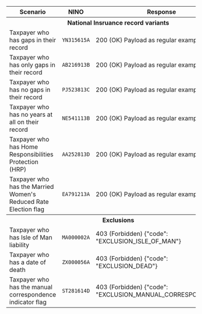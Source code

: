 <table>
  <thead>
    <tr>
      <th>Scenario</th>
      <th>NINO</th>
      <th>Response</th>
    </tr>
  </thead>
  <tbody>
    <tr>
      <th colspan="3">National Insruance record variants</th>
    </tr>
    <tr>
      <td>Taxpayer who has gaps in their record</td>
      <td><code class="code--slim">YN315615A</code></td>
      <td>200 (OK) Payload as regular example above</td>
    </tr>
    <tr>
      <td>Taxpayer who has only gaps in their record</td>
      <td><code class="code--slim">AB216913B</code></td>
      <td>200 (OK) Payload as regular example above</td>
    </tr>
    <tr>
      <td>Taxpayer who has no gaps in their record</td>
      <td><code class="code--slim">PJ523813C</code></td>
      <td>200 (OK) Payload as regular example above</td>
    </tr>
    <tr>
      <td>Taxpayer who has no years at all on their record</td>
      <td><code class="code--slim">NE541113B</code></td>
      <td>200 (OK) Payload as regular example above</td>
    </tr>
    <tr>
      <td>Taxpayer who has Home Responsibilities Protection (HRP)</td>
      <td><code class="code--slim">AA252813D</code></td>
      <td>200 (OK) Payload as regular example above</td>
    </tr>
    <tr>
      <td>Taxpayer who has the Married Women's Reduced Rate Election flag</td>
      <td><code class="code--slim">EA791213A</code></td>
      <td>200 (OK) Payload as regular example above</td>
    </tr>
    <tr>
      <th colspan="3">Exclusions</th>
    </tr>
    <tr>
      <td>Taxpayer who has Isle of Man liability</td>
      <td><code class="code--slim">MA000002A</code></td>
      <td>403 (Forbidden) {"code": "EXCLUSION_ISLE_OF_MAN"}</td>
    </tr>
    <tr>
      <td>Taxpayer who has a date of death</td>
      <td><code class="code--slim">ZX000056A</code></td>
      <td>403 (Forbidden) {"code": "EXCLUSION_DEAD"}</td>
    </tr>
    <tr>
      <td>Taxpayer who has the manual correspondence indicator flag</td>
      <td><code class="code--slim">ST281614D</code></td>
      <td>403 (Forbidden) {"code": "EXCLUSION_MANUAL_CORRESPONDENCE"}</td>
    </tr>
  </tbody>
</table>
